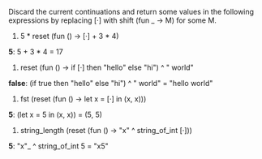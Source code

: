 Discard the current continuations and return some values in the
following expressions by replacing [·] with shift (fun _ -> M) for
some M.

1. 5 * reset (fun () -> [·] + 3 * 4)

  __5__: 5 + 3  * 4 = 17

1. reset (fun () -> if [·] then "hello" else "hi") ^ " world"

  __false__: (if true then "hello" else "hi") ^ " world" = "hello world"

1. fst (reset (fun () -> let x = [·] in (x, x)))

  __5__: (let x = 5 in (x, x)) = (5, 5)

1. string_length (reset (fun () -> "x" ^ string_of_int [·]))

  __5__: "x"_ ^ string_of_int 5 = "x5"
